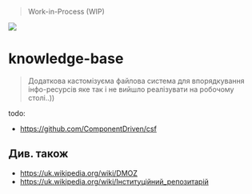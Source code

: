 > Work-in-Process (WIP)

<a href="https://pin.it/4f4LTU1"><img src="https://i.pinimg.com/564x/cd/8f/e5/cd8fe5601f1ca5be8d3344d97acceffb.jpg"></a>

# knowledge-base

> Додаткова кастомізуєма файлова система для впорядкування інфо-ресурсів яке так і не вийшло реалізувати на робочому столі..))

todo:
+ https://github.com/ComponentDriven/csf

## Див. також
+ https://uk.wikipedia.org/wiki/DMOZ
+ https://uk.wikipedia.org/wiki/Інституційний_репозитарій
